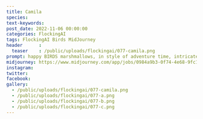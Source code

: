 ```yaml
---
title: Camila
species: 
text-keywords: 
post_date: 2022-11-06 00:00:00
categories: FlockingAI
tags: FlockingAI Birds MidJourney 
header      :
  teaser    : /public/uploads/flockingai/077-camila.png
prompt: happy BIRDS marshmallows, in style of adventure time, intricate detail, concept art,
midjourney: https://www.midjourney.com/app/jobs/0984a9b3-0f74-4e68-9fc1-7eaa180e7664
instagram: 
twitter: 
facebook: 
gallery: 
  - /public/uploads/flockingai/077-camila.png
  - /public/uploads/flockingai/077-a.png
  - /public/uploads/flockingai/077-b.png
  - /public/uploads/flockingai/077-c.png
---
```

